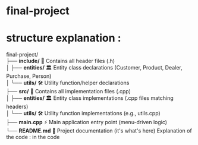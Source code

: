 # final-project
# structure explanation : 
final-project/  
├── **include/**          📁 Contains all header files (.h)  
│   ├── **entities/**     🏛️ Entity class declarations (Customer, Product, Dealer, Purchase, Person)  
│   └── **utils/**        🛠️ Utility function/helper declarations  
├── **src/**              📁 Contains all implementation files (.cpp)  
│   ├── **entities/**     🏛️ Entity class implementations (.cpp files matching headers)  
│   └── **utils/**        🛠️ Utility function implementations (e.g., utils.cpp)  
├── **main.cpp**          ⚡ Main application entry point (menu-driven logic)  
└── **README.md**         📖 Project documentation (it's what's here) 
Explanation of the code :
 in the code
